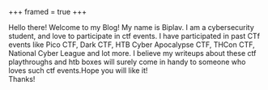 +++
framed = true
+++

Hello there! Welcome to my Blog!  My name is Biplav. I am a cybersecurity student, and love to participate in ctf events. I have participated in past CTf events like Pico CTF, Dark CTF, HTB Cyber Apocalypse CTF, THCon CTF, National Cyber League and lot more. I believe my writeups about these ctf playthroughs and htb boxes will surely come in handy to someone who loves such ctf events.Hope you will like it!  
Thanks!  

